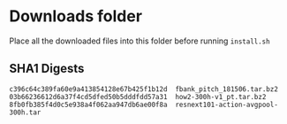 # Downloads folder

Place all the downloaded files into this folder before running `install.sh`

## SHA1 Digests

```
c396c64c389fa60e9a413854128e67b425f1b12d  fbank_pitch_181506.tar.bz2
03b66236612d6a37f4cd5dfed50b5dddfdd57a31  how2-300h-v1_pt.tar.bz2
8fb0fb385f4d0c5e938a4f062aa947db6ae00f8a  resnext101-action-avgpool-300h.tar
```
